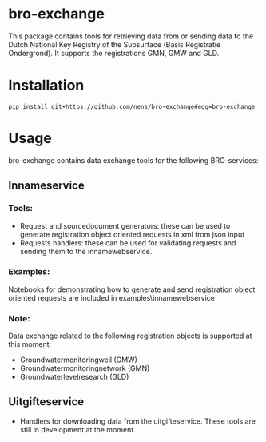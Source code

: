 # bro-exchange
This package contains tools for retrieving data from or sending data to the Dutch National Key Registry of the Subsurface (Basis Registratie Ondergrond). It supports the registrations GMN, GMW and GLD.
 
# Installation
 
 `pip install git+https://github.com/nens/bro-exchange#egg=bro-exchange`

# Usage
bro-exchange contains data exchange tools for the following BRO-services:

## Innameservice
### Tools:
- Request and sourcedocument generators: these can be used to generate registration object oriented requests in xml from json input
- Requests handlers: these can be used for validating requests and sending them to the innamewebservice.

### Examples:
Notebooks for demonstrating how to generate and send registration object oriented requests are included in examples\innamewebservice

### Note:
Data exchange related to the following registration objects is supported at this moment:

- Groundwatermonitoringwell (GMW)
- Groundwatermonitoringnetwork (GMN)
- Groundwaterlevelresearch (GLD)


## Uitgifteservice
- Handlers for downloading data from the uitgifteservice. These tools are still in development at the moment.

